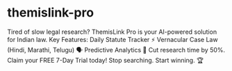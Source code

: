 # themislink-pro
Tired of slow legal research? ThemisLink Pro is your AI-powered solution for Indian law.  Key Features:  Daily Statute Tracker ⚡  Vernacular Case Law (Hindi, Marathi, Telugu) 🗣️  Predictive Analytics 🧠  Cut research time by 50%. Claim your FREE 7-Day Trial today! Stop searching. Start winning. 🏆
